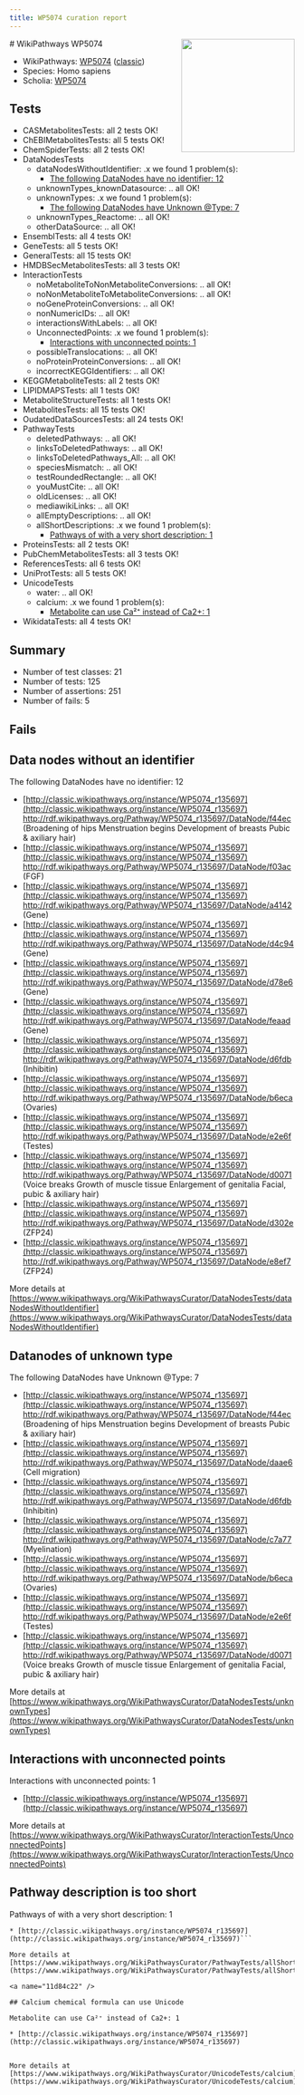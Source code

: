 ```yaml
---
title: WP5074 curation report
---
```


<img style="float: right; width: 200px" src="https://upload.wikimedia.org/wikipedia/commons/thumb/8/83/Wplogo_with_text_500.png/640px-Wplogo_with_text_500.png" />
# WikiPathways WP5074

* WikiPathways: [WP5074](https://wikipathways.org/pathways/WP5074) ([classic](https://classic.wikipathways.org/instance/WP5074))
* Species: Homo sapiens
* Scholia: [WP5074](https://scholia.toolforge.org/wikipathways/WP5074)
## Tests
* CASMetabolitesTests: all 2 tests OK!
* ChEBIMetabolitesTests: all 5 tests OK!
* ChemSpiderTests: all 2 tests OK!
* DataNodesTests
    * dataNodesWithoutIdentifier: .x we found 1 problem(s):
        * [The following DataNodes have no identifier: 12](#8792c492)
    * unknownTypes_knownDatasource: .. all OK!
    * unknownTypes: .x we found 1 problem(s):
        * [The following DataNodes have Unknown @Type: 7](#839973e5)
    * unknownTypes_Reactome: .. all OK!
    * otherDataSource: .. all OK!
* EnsemblTests: all 4 tests OK!
* GeneTests: all 5 tests OK!
* GeneralTests: all 15 tests OK!
* HMDBSecMetabolitesTests: all 3 tests OK!
* InteractionTests
    * noMetaboliteToNonMetaboliteConversions: .. all OK!
    * noNonMetaboliteToMetaboliteConversions: .. all OK!
    * noGeneProteinConversions: .. all OK!
    * nonNumericIDs: .. all OK!
    * interactionsWithLabels: .. all OK!
    * UnconnectedPoints: .x we found 1 problem(s):
        * [Interactions with unconnected points: 1](#35a61ad9)
    * possibleTranslocations: .. all OK!
    * noProteinProteinConversions: .. all OK!
    * incorrectKEGGIdentifiers: .. all OK!
* KEGGMetaboliteTests: all 2 tests OK!
* LIPIDMAPSTests: all 1 tests OK!
* MetaboliteStructureTests: all 1 tests OK!
* MetabolitesTests: all 15 tests OK!
* OudatedDataSourcesTests: all 24 tests OK!
* PathwayTests
    * deletedPathways: .. all OK!
    * linksToDeletedPathways: .. all OK!
    * linksToDeletedPathways_All: .. all OK!
    * speciesMismatch: .. all OK!
    * testRoundedRectangle: .. all OK!
    * youMustCite: .. all OK!
    * oldLicenses: .. all OK!
    * mediawikiLinks: .. all OK!
    * allEmptyDescriptions: .. all OK!
    * allShortDescriptions: .x we found 1 problem(s):
        * [Pathways of with a very short description: 1](#9b455f1f)
* ProteinsTests: all 2 tests OK!
* PubChemMetabolitesTests: all 3 tests OK!
* ReferencesTests: all 6 tests OK!
* UniProtTests: all 5 tests OK!
* UnicodeTests
    * water: .. all OK!
    * calcium: .x we found 1 problem(s):
        * [Metabolite can use Ca²⁺ instead of Ca2+: 1](#11d84c22)
* WikidataTests: all 4 tests OK!


## Summary

* Number of test classes: 21
* Number of tests: 125
* Number of assertions: 251
* Number of fails: 5

## Fails

<a name="8792c492" />

## Data nodes without an identifier

The following DataNodes have no identifier: 12

* [http://classic.wikipathways.org/instance/WP5074_r135697](http://classic.wikipathways.org/instance/WP5074_r135697) http://rdf.wikipathways.org/Pathway/WP5074_r135697/DataNode/f44ec (Broadening of hips
Menstruation begins
Development of breasts
Pubic & axiliary hair)
* [http://classic.wikipathways.org/instance/WP5074_r135697](http://classic.wikipathways.org/instance/WP5074_r135697) http://rdf.wikipathways.org/Pathway/WP5074_r135697/DataNode/f03ac (FGF)
* [http://classic.wikipathways.org/instance/WP5074_r135697](http://classic.wikipathways.org/instance/WP5074_r135697) http://rdf.wikipathways.org/Pathway/WP5074_r135697/DataNode/a4142 (Gene)
* [http://classic.wikipathways.org/instance/WP5074_r135697](http://classic.wikipathways.org/instance/WP5074_r135697) http://rdf.wikipathways.org/Pathway/WP5074_r135697/DataNode/d4c94 (Gene)
* [http://classic.wikipathways.org/instance/WP5074_r135697](http://classic.wikipathways.org/instance/WP5074_r135697) http://rdf.wikipathways.org/Pathway/WP5074_r135697/DataNode/d78e6 (Gene)
* [http://classic.wikipathways.org/instance/WP5074_r135697](http://classic.wikipathways.org/instance/WP5074_r135697) http://rdf.wikipathways.org/Pathway/WP5074_r135697/DataNode/feaad (Gene)
* [http://classic.wikipathways.org/instance/WP5074_r135697](http://classic.wikipathways.org/instance/WP5074_r135697) http://rdf.wikipathways.org/Pathway/WP5074_r135697/DataNode/d6fdb (Inhibitin)
* [http://classic.wikipathways.org/instance/WP5074_r135697](http://classic.wikipathways.org/instance/WP5074_r135697) http://rdf.wikipathways.org/Pathway/WP5074_r135697/DataNode/b6eca (Ovaries)
* [http://classic.wikipathways.org/instance/WP5074_r135697](http://classic.wikipathways.org/instance/WP5074_r135697) http://rdf.wikipathways.org/Pathway/WP5074_r135697/DataNode/e2e6f (Testes)
* [http://classic.wikipathways.org/instance/WP5074_r135697](http://classic.wikipathways.org/instance/WP5074_r135697) http://rdf.wikipathways.org/Pathway/WP5074_r135697/DataNode/d0071 (Voice breaks
Growth of muscle tissue
Enlargement of genitalia
Facial, pubic & axiliary hair)
* [http://classic.wikipathways.org/instance/WP5074_r135697](http://classic.wikipathways.org/instance/WP5074_r135697) http://rdf.wikipathways.org/Pathway/WP5074_r135697/DataNode/d302e (ZFP24)
* [http://classic.wikipathways.org/instance/WP5074_r135697](http://classic.wikipathways.org/instance/WP5074_r135697) http://rdf.wikipathways.org/Pathway/WP5074_r135697/DataNode/e8ef7 (ZFP24)


More details at [https://www.wikipathways.org/WikiPathwaysCurator/DataNodesTests/dataNodesWithoutIdentifier](https://www.wikipathways.org/WikiPathwaysCurator/DataNodesTests/dataNodesWithoutIdentifier)

<a name="839973e5" />

## Datanodes of unknown type

The following DataNodes have Unknown @Type: 7

* [http://classic.wikipathways.org/instance/WP5074_r135697](http://classic.wikipathways.org/instance/WP5074_r135697) http://rdf.wikipathways.org/Pathway/WP5074_r135697/DataNode/f44ec (Broadening of hips
Menstruation begins
Development of breasts
Pubic & axiliary hair)
* [http://classic.wikipathways.org/instance/WP5074_r135697](http://classic.wikipathways.org/instance/WP5074_r135697) http://rdf.wikipathways.org/Pathway/WP5074_r135697/DataNode/daae6 (Cell migration)
* [http://classic.wikipathways.org/instance/WP5074_r135697](http://classic.wikipathways.org/instance/WP5074_r135697) http://rdf.wikipathways.org/Pathway/WP5074_r135697/DataNode/d6fdb (Inhibitin)
* [http://classic.wikipathways.org/instance/WP5074_r135697](http://classic.wikipathways.org/instance/WP5074_r135697) http://rdf.wikipathways.org/Pathway/WP5074_r135697/DataNode/c7a77 (Myelination)
* [http://classic.wikipathways.org/instance/WP5074_r135697](http://classic.wikipathways.org/instance/WP5074_r135697) http://rdf.wikipathways.org/Pathway/WP5074_r135697/DataNode/b6eca (Ovaries)
* [http://classic.wikipathways.org/instance/WP5074_r135697](http://classic.wikipathways.org/instance/WP5074_r135697) http://rdf.wikipathways.org/Pathway/WP5074_r135697/DataNode/e2e6f (Testes)
* [http://classic.wikipathways.org/instance/WP5074_r135697](http://classic.wikipathways.org/instance/WP5074_r135697) http://rdf.wikipathways.org/Pathway/WP5074_r135697/DataNode/d0071 (Voice breaks
Growth of muscle tissue
Enlargement of genitalia
Facial, pubic & axiliary hair)


More details at [https://www.wikipathways.org/WikiPathwaysCurator/DataNodesTests/unknownTypes](https://www.wikipathways.org/WikiPathwaysCurator/DataNodesTests/unknownTypes)

<a name="35a61ad9" />

## Interactions with unconnected points

Interactions with unconnected points: 1

* [http://classic.wikipathways.org/instance/WP5074_r135697](http://classic.wikipathways.org/instance/WP5074_r135697)


More details at [https://www.wikipathways.org/WikiPathwaysCurator/InteractionTests/UnconnectedPoints](https://www.wikipathways.org/WikiPathwaysCurator/InteractionTests/UnconnectedPoints)

<a name="9b455f1f" />

## Pathway description is too short

Pathways of with a very short description: 1
```
* [http://classic.wikipathways.org/instance/WP5074_r135697](http://classic.wikipathways.org/instance/WP5074_r135697)```

More details at [https://www.wikipathways.org/WikiPathwaysCurator/PathwayTests/allShortDescriptions](https://www.wikipathways.org/WikiPathwaysCurator/PathwayTests/allShortDescriptions)

<a name="11d84c22" />

## Calcium chemical formula can use Unicode

Metabolite can use Ca²⁺ instead of Ca2+: 1

* [http://classic.wikipathways.org/instance/WP5074_r135697](http://classic.wikipathways.org/instance/WP5074_r135697)


More details at [https://www.wikipathways.org/WikiPathwaysCurator/UnicodeTests/calcium](https://www.wikipathways.org/WikiPathwaysCurator/UnicodeTests/calcium)

